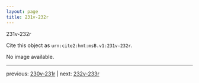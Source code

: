 ```yaml
---
layout: page
title: 231v-232r
---
```


231v-232r

Cite this object as `urn:cite2:hmt:msB.v1:231v-232r`.

No image available. 



---

previous: [230v-231r](../230v-231r/) | next: [232v-233r](../232v-233r/)